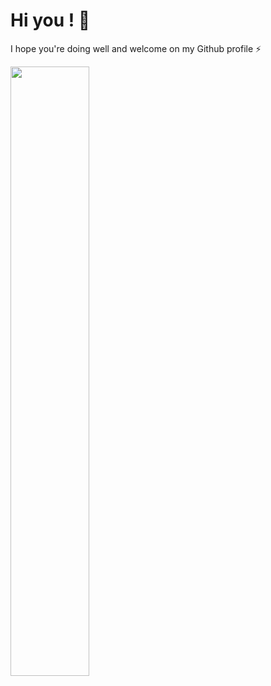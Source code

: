 # Hi you ! 👋

I hope you're doing well and welcome on my Github profile ⚡

<img src="https://media.giphy.com/media/l4JyOCNEfXvVYEqB2/giphy.gif" width="50%">

<!--
**thomas-dg/thomas-dg** is a ✨ _special_ ✨ repository because its `README.md` (this file) appears on your GitHub profile.

Here are some ideas to get you started:

- 🔭 I’m currently working on ...
- 🌱 I’m currently learning ...
- 👯 I’m looking to collaborate on ...
- 🤔 I’m looking for help with ...
- 💬 Ask me about ...
- 📫 How to reach me: ...
- 😄 Pronouns: ...
- ⚡ Fun fact: ...
-->
